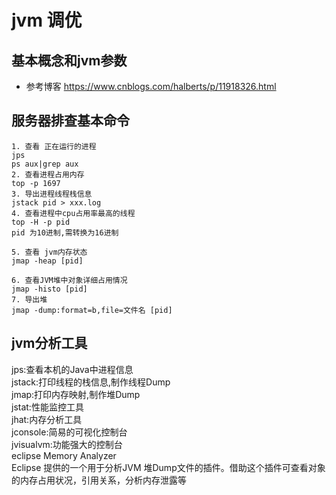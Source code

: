# jvm 调优
## 基本概念和jvm参数
- 参考博客
https://www.cnblogs.com/halberts/p/11918326.html

## 服务器排查基本命令
```shell
1. 查看 正在运行的进程
jps
ps aux|grep aux
2. 查看进程占用内存
top -p 1697
3. 导出进程线程栈信息
jstack pid > xxx.log
4. 查看进程中cpu占用率最高的线程
top -H -p pid
pid 为10进制,需转换为16进制

5. 查看 jvm内存状态
jmap -heap [pid]

6. 查看JVM堆中对象详细占用情况
jmap -histo [pid]
7. 导出堆
jmap -dump:format=b,file=文件名 [pid]

```

## jvm分析工具

jps:查看本机的Java中进程信息  
jstack:打印线程的栈信息,制作线程Dump  
jmap:打印内存映射,制作堆Dump  
jstat:性能监控工具  
jhat:内存分析工具  
jconsole:简易的可视化控制台    
jvisualvm:功能强大的控制台     
eclipse Memory Analyzer  
Eclipse 提供的一个用于分析JVM 堆Dump文件的插件。借助这个插件可查看对象的内存占用状况，引用关系，分析内存泄露等
